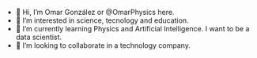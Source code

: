 - 👋 Hi, I’m Omar González or @OmarPhysics here.
- 👀 I’m interested in science, tecnology and education.
- 🌱 I’m currently learning Physics and Artificial Intelligence. I want to be a data scientist.
- 💞️ I’m looking to collaborate in a technology company.

<!---
OmarPhysics/OmarPhysics is a ✨ special ✨ repository because its `README.md` (this file) appears on your GitHub profile.
You can click the Preview link to take a look at your changes.
--->
